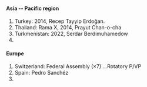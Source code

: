 #### Asia -- Pacific region

1. Turkey: 2014, Recep Tayyip Erdoğan.
2. Thailand: Rama X, 2014, Prayut Chan-o-cha
3. Turkmenistan: 2022, Serdar Berdimuhamedow
4. 

#### Europe

1. Switzerland: Federal Assembly (×7) ...Rotatory P/VP
2. Spain: Pedro Sanchéz
3. 
